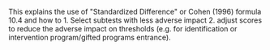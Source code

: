 This explains the use of "Standardized Difference" or Cohen (1996) formula 10.4 and how to 1. Select subtests with less adverse impact 2. adjust scores to reduce the adverse impact on thresholds (e.g. for identification or intervention program/gifted programs entrance).
